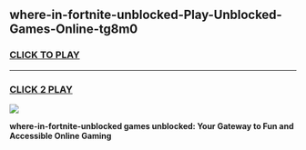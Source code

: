 
## where-in-fortnite-unblocked-Play-Unblocked-Games-Online-tg8m0
<h3>
<a href="https://premium76.site?title=where-in-fortnite-unblocked&ref=25A">CLICK TO PLAY</a></h3>
<hr>

<h3>
<a href="https://premium76.site?title=where-in-fortnite-unblocked&ref=25A">CLICK 2 PLAY</a>
  
</h3>

<a href="https://premium76.site?title=where-in-fortnite-unblocked&ref=25A"><img src="https://clearcache.store/games.png"></a>


**where-in-fortnite-unblocked games unblocked: Your Gateway to Fun and Accessible Online Gaming**

